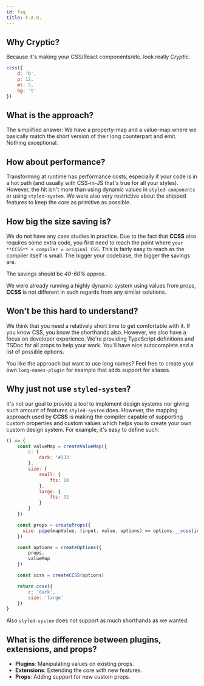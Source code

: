 ```yaml
---
id: faq
title: F.A.Q.
---
```


## Why Cryptic?

Because it's making your CSS/React components/etc. look really _Cryptic_.

```js live
ccss({
    d: 'b',
    p: 12,
    mt: 5,
    bg: 't'
})
```

## What is the approach?

The simplified answer: We have a property-map and a value-map where
we basically match the short version of their long counterpart and
emit. Nothing exceptional.

## How about performance?

Transforming at runtime has performance costs, especially
if your code is in a hot path (and usually with CSS-in-JS that's true
for all your styles). However, the hit isn't more than using dynamic values
in `styled-components` or using `styled-system`. We were also very
restrictive about the shipped features to keep the core as primitive as
possible.

## How big the size saving is?

We do not have any case studies in practice. Due to the fact that **CCSS**
also requires some extra code, you first need to reach the point where
`your **CCSS** + compiler = original CSS`. This is fairly easy to reach as
the compiler itself is small. The bigger your codebase, the bigger the
savings are.

The savings should be _40-60%_ approx.

We were already running a highly dynamic system using values from props,
**CCSS** is not different in such regards from any similar solutions.

## Won't be this hard to understand?

We think that you need a relatively short time to get comfortable with it.
If you know CSS, you know the shorthands also.
However, we also have a focus on developer experience. We're providing
TypeScript definitions and TSDoc for all props to help your work.
You'll have nice autocomplete and a list of possible options.

You like the approach but want to use long names? Feel free to create
your own `long-names-plugin` for example that adds support for aliases.

## Why just not use `styled-system`?

It's not our goal to provide a tool to implement design systems nor
giving such amount of features `styled-system` does. However, the mapping
approach used by **CCSS** is making the compiler capable of supporting
custom properties and custom values which helps you to create your own custom
design system. For example, it's easy to define such:

```js live
() => {
    const valueMap = createValueMap({
        c: {
            dark: '#333'
        },
        size: {
            small: {
                fts: 10
            },
            large: {
                fts: 32
            }
        }
    })

    const props = createProps({
      size: pipe(mapValue, (input, value, options) => options.__ccss(input))
    })

    const options = createOptions({
        props,
        valueMap
    })

    const ccss = createCCSS(options)

    return ccss({
        c: 'dark',
        size: 'large'
    })
}
```

Also `styled-system` does not support as much shorthands as we wanted.

## What is the difference between plugins, extensions, and props?

-   **Plugins**: Manipulating values on existing props.
-   **Extensions**: Extending the core with new features.
-   **Props**: Adding support for new custom props.
